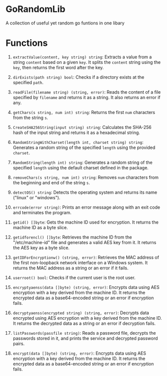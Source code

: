 # GoRandomLib
A collection of useful yet random go funtions in one libary

# Functions

1. `extractValue(content, key string) string`: Extracts a value from a string `content` based on a given `key`. It splits the `content` string using the `key`, then returns the first word after the key.

2. `dirExists(path string) bool`: Checks if a directory exists at the specified `path`.

3. `readFile(filename string) (string, error)`: Reads the content of a file specified by `filename` and returns it as a string. It also returns an error if any.

4. `getChars(s string, num int) string`: Returns the first `num` characters from the string `s`.

5. `CreateSHA256String(input string) string`: Calculates the SHA-256 hash of the input string and returns it as a hexadecimal string.

6. `RandomStringWithCharset(length int, charset string) string`: Generates a random string of the specified `length` using the provided `charset`.

7. `RandomString(length int) string`: Generates a random string of the specified `length` using the default charset defined in the package.

8. `removeChars(s string, num int) string`: Removes `num` characters from the beginning and end of the string `s`.

9. `detectOS() string`: Detects the operating system and returns its name ("linux" or "windows").

10. `errcode(error string)`: Prints an error message along with an exit code and terminates the program.

11. `getid() []byte`: Gets the machine ID used for encryption. It returns the machine ID as a byte slice.

12. `getidforencl() []byte`: Retrieves the machine ID from the "/etc/machine-id" file and generates a valid AES key from it. It returns the AES key as a byte slice.

13. `getIDForEncryptionw() (string, error)`: Retrieves the MAC address of the first non-loopback network interface on a Windows system. It returns the MAC address as a string or an error if it fails.

14. `userroot() bool`: Checks if the current user is the root user.

15. `encryptyaenss(data []byte) (string, error)`: Encrypts data using AES encryption with a key derived from the machine ID. It returns the encrypted data as a base64-encoded string or an error if encryption fails.

16. `decryptyaenss(encrypted string) (string, error)`: Decrypts data encrypted using AES encryption with a key derived from the machine ID. It returns the decrypted data as a string or an error if decryption fails.

17. `listPasswords(passfile string)`: Reads a password file, decrypts the passwords stored in it, and prints the service and decrypted password pairs.

18. `encrypt(data []byte) (string, error)`: Encrypts data using AES encryption with a key derived from the machine ID. It returns the encrypted data as a base64-encoded string or an error if encryption fails.
